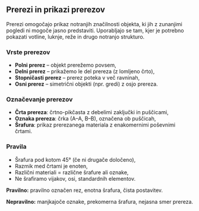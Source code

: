 ## Prerezi in prikazi prerezov

Prerezi omogočajo prikaz notranjih značilnosti objekta, ki jih z zunanjimi pogledi ni mogoče jasno predstaviti. Uporabljajo se tam, kjer je potrebno pokazati votline, luknje, reže in drugo notranjo strukturo.

### Vrste prerezov

* **Polni prerez** – objekt prerežemo povsem,
* **Delni prerez** – prikažemo le del prereza (z lomljeno črto),
* **Stopničasti prerez** – prerez poteka v več ravninah,
* **Osni prerez** – simetrični objekti (npr. gredi) z osjo prereza.

### Označevanje prerezov

* **Črta prereza**: črtno-pikčasta z debelimi zaključki in puščicami,
* **Oznaka prereza**: črka (A–A, B–B), označena ob puščicah,
* **Šrafura**: prikaz prerezanega materiala z enakomernimi poševnimi črtami.

### Pravila

* Šrafura pod kotom 45° (če ni drugače določeno),
* Razmik med črtami je enoten,
* Različni materiali = različne šrafure ali oznake,
* Ne šrafiramo vijakov, osi, standardnih elementov.

**Pravilno:** pravilno označen rez, enotna šrafura, čista postavitev.

**Nepravilno:** manjkajoče oznake, prekomerna šrafura, nejasna smer prereza.


